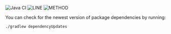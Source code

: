 ![Java CI](https://github.com/JKatzwinkel/tla-common/workflows/Java%20CI/badge.svg)
![LINE](https://img.shields.io/badge/line--coverage-59%25-orange.svg)
![METHOD](https://img.shields.io/badge/method--coverage-28%25-red.svg)

You can check for the newest version of package dependencies by running:

    ./gradlew dependencyUpdates


